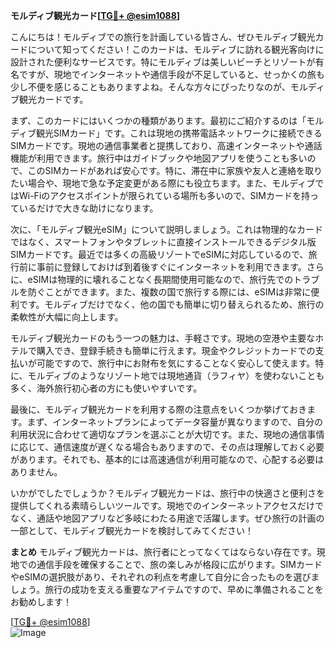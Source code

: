 **モルディブ観光カード[[TG💪+ @esim1088](https://t.me/s/esim1088)]**

こんにちは！モルディブでの旅行を計画している皆さん、ぜひモルディブ観光カードについて知ってください！このカードは、モルディブに訪れる観光客向けに設計された便利なサービスです。特にモルディブは美しいビーチとリゾートが有名ですが、現地でインターネットや通信手段が不足していると、せっかくの旅も少し不便を感じることもありますよね。そんな方々にぴったりなのが、モルディブ観光カードです。

まず、このカードにはいくつかの種類があります。最初にご紹介するのは「モルディブ観光SIMカード」です。これは現地の携帯電話ネットワークに接続できるSIMカードです。現地の通信事業者と提携しており、高速インターネットや通話機能が利用できます。旅行中はガイドブックや地図アプリを使うことも多いので、このSIMカードがあれば安心です。特に、滞在中に家族や友人と連絡を取りたい場合や、現地で急な予定変更がある際にも役立ちます。また、モルディブではWi-Fiのアクセスポイントが限られている場所も多いので、SIMカードを持っているだけで大きな助けになります。

次に、「モルディブ観光eSIM」について説明しましょう。これは物理的なカードではなく、スマートフォンやタブレットに直接インストールできるデジタル版SIMカードです。最近では多くの高級リゾートでeSIMに対応しているので、旅行前に事前に登録しておけば到着後すぐにインターネットを利用できます。さらに、eSIMは物理的に壊れることなく長期間使用可能なので、旅行先でのトラブルを防ぐことができます。また、複数の国で旅行する際には、eSIMは非常に便利です。モルディブだけでなく、他の国でも簡単に切り替えられるため、旅行の柔軟性が大幅に向上します。

モルディブ観光カードのもう一つの魅力は、手軽さです。現地の空港や主要なホテルで購入でき、登録手続きも簡単に行えます。現金やクレジットカードでの支払いが可能ですので、旅行中にお財布を気にすることなく安心して使えます。特に、モルディブのようなリゾート地では現地通貨（ラフィヤ）を使わないことも多く、海外旅行初心者の方にも使いやすいです。

最後に、モルディブ観光カードを利用する際の注意点をいくつか挙げておきます。まず、インターネットプランによってデータ容量が異なりますので、自分の利用状況に合わせて適切なプランを選ぶことが大切です。また、現地の通信事情に応じて、通信速度が遅くなる場合もありますので、その点は理解しておく必要があります。それでも、基本的には高速通信が利用可能なので、心配する必要はありません。

いかがでしたでしょうか？モルディブ観光カードは、旅行中の快適さと便利さを提供してくれる素晴らしいツールです。現地でのインターネットアクセスだけでなく、通話や地図アプリなど多岐にわたる用途で活躍します。ぜひ旅行の計画の一部として、モルディブ観光カードを検討してみてください！

**まとめ**
モルディブ観光カードは、旅行者にとってなくてはならない存在です。現地での通信手段を確保することで、旅の楽しみが格段に広がります。SIMカードやeSIMの選択肢があり、それぞれの利点を考慮して自分に合ったものを選びましょう。旅行の成功を支える重要なアイテムですので、早めに準備されることをお勧めします！

[[TG💪+ @esim1088](https://t.me/s/esim1088)]  
![Image](https://i.postimg.cc/Y0z9fWf4/image.png)